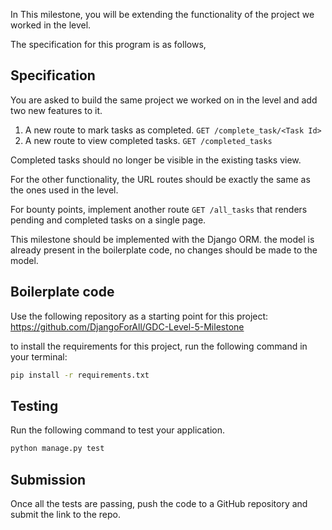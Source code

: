In This milestone, you will be extending the functionality of the project we worked in the level.

The specification for this program is as follows,

## Specification

You are asked to build the same project we worked on in the level and add two new features to it.

1) A new route to mark tasks as completed. ` GET /complete_task/<Task Id> `
2) A new route to view completed tasks. ` GET /completed_tasks `

Completed tasks should no longer be visible in the existing tasks view.

For the other functionality, the URL routes should be exactly the same as the ones used in the level.

For bounty points, implement another route `GET /all_tasks` that renders pending and completed tasks on a single page.

This milestone should be implemented with the Django ORM. the model is already present in the boilerplate code, no changes should be made to the model.
## Boilerplate code

Use the following repository as a starting point for this project: https://github.com/DjangoForAll/GDC-Level-5-Milestone

to install the requirements for this project, run the following command in your terminal:

```bash
pip install -r requirements.txt
```

## Testing

Run the following command to test your application.

```bash
python manage.py test
```

## Submission

Once all the tests are passing, push the code to a GitHub repository and submit the link to the repo.